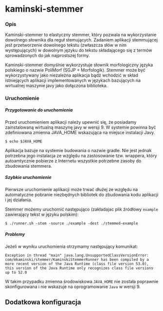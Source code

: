 # kaminski-stemmer
### Opis

Kaminski-stemmer to elastyczny stemmer, który pozwala na wykorzystanie dowolnego słownika 
dla reguł stemujących. Zadaniem aplikacji stemmującej jest przetworzenie dowolnego 
tekstu (zwłaszcza słów w nim występujących) w dowolnym języku do tekstu składającego się z
termów sprowadzonych do jak najprostszej formy.

Kaminski-stemmer domyślnie wykorzystuje słownik morfologiczny języka polskiego o nazwie PoliMorf 
(SGJP + Morfologik).
Stemmer może być wykorzystywany jako niezależna aplikacja bądź wchodzić w skład istniejących aplikacji implementowanych 
w językach bazujących na wirtualnej maszynie javy jako dołączona biblioteka.

### Uruchomienie

##### Przygotowanie do uruchomienia
Przed uruchomieniem aplikacji należy upewnić się, że posiadamy zainstalowaną wirtualną 
maszynę javy w wersji 9. W systemie powinna być zdefiniowana zmienna JAVA_HOME wskazująca
na miejsce instalacji Javy.
```
$ echo $JAVA_HOME
```
Aplikacja bazuje na systemie budowania o nazwie gradle. Nie jest jednak potrzebna jego instalacja
ze względu na zastosowanie tzw. wrappera, który autoamtycznie pobierze z Internetu wszystkie
potrzebne zasoby do zbudowania stemmera.

##### Szybkie uruchomienie
Pierwsze uruchomienie aplikacji może trwać dłużej ze względu na automatyczne pobranie
niezbędnych bibliotek do zbudowania kodu aplikacji i jej działania.

Stemmer możemy uruchomić następująco (zakładajac plik źródłowy `example` zawierający tekst w języku polskim):
```
$ ./runner.sh -stem -source ./example -dest ./stemmed-example
```

##### Problemy
Jeżeli w wyniku uruchomienia otrzymamy następujący komunikat:
```
Exception in thread "main" java.lang.UnsupportedClassVersionError: com/mkaminski/stemmer/KaminskiStemmerRunner has been compiled by a more recent version of the Java Runtime (class file version 53.0), this version of the Java Runtime only recognizes class file versions up to 52.0
```
W takim przypadku zmienna środowiskowa `JAVA_HOME` nie została poprawnie skonfigurowana i nie
wskazuje na oprogramowanie `Java` w wersji 9.

## Dodatkowa konfiguracja

